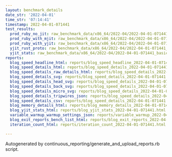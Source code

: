 ```yaml
---
layout: benchmark_details
date_str: '2022-04-01'
time_str: '07:14:41'
timestamp: 2022-04-01-071441
test_results:
  prod_ruby_no_jit: raw_benchmark_data/x86_64/2022-04/2022-04-01-071441_basic_benchmark_prod_ruby_no_jit.json
  prod_ruby_with_mjit: raw_benchmark_data/x86_64/2022-04/2022-04-01-071441_basic_benchmark_prod_ruby_with_mjit.json
  prod_ruby_with_yjit: raw_benchmark_data/x86_64/2022-04/2022-04-01-071441_basic_benchmark_prod_ruby_with_yjit.json
  yjit_rust_proto: raw_benchmark_data/x86_64/2022-04/2022-04-01-071441_basic_benchmark_yjit_rust_proto.json
  yjit_stats: raw_benchmark_data/x86_64/2022-04/2022-04-01-071441_basic_benchmark_yjit_stats.json
reports:
  blog_speed_headline_html: reports/blog_speed_headline_2022-04-01-071441.html
  blog_speed_details_html: reports/blog_speed_details_2022-04-01-071441.html
  blog_speed_details_raw_details_html: reports/blog_speed_details_2022-04-01-071441.raw_details.html
  blog_speed_details_svg: reports/blog_speed_details_2022-04-01-071441.svg
  blog_speed_details_head_svg: reports/blog_speed_details_2022-04-01-071441.head.svg
  blog_speed_details_back_svg: reports/blog_speed_details_2022-04-01-071441.back.svg
  blog_speed_details_micro_svg: reports/blog_speed_details_2022-04-01-071441.micro.svg
  blog_speed_details_tripwires_json: reports/blog_speed_details_2022-04-01-071441.tripwires.json
  blog_speed_details_csv: reports/blog_speed_details_2022-04-01-071441.csv
  blog_memory_details_html: reports/blog_memory_details_2022-04-01-071441.html
  blog_yjit_stats_html: reports/blog_yjit_stats_2022-04-01-071441.html
  variable_warmup_warmup_settings_json: reports/variable_warmup_2022-04-01-071441.warmup_settings.json
  blog_exit_reports_bench_list_html: reports/blog_exit_reports_2022-04-01-071441.bench_list.html
  iteration_count_html: reports/iteration_count_2022-04-01-071441.html

---
```

Autogenerated by continuous_reporting/generate_and_upload_reports.rb script.
